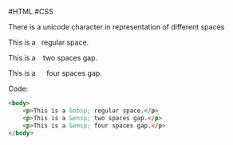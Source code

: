 #HTML #CSS 



There is a unicode character in representation of different spaces

<p>This is a &nbsp; regular space.</p>
<p>This is a &ensp; two spaces gap.</p>
<p>This is a &emsp; four spaces gap.</p>

Code: 
```html
<body>
    <p>This is a &nbsp; regular space.</p>
    <p>This is a &ensp; two spaces gap.</p>
    <p>This is a &emsp; four spaces gap.</p>
</body>
```